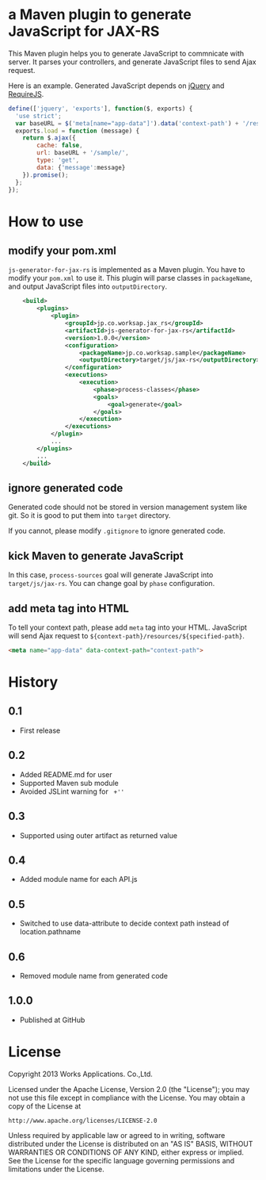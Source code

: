 # a Maven plugin to generate JavaScript for JAX-RS
This Maven plugin helps you to generate JavaScript to commnicate with server.
It parses your controllers, and generate JavaScript files to send Ajax request.

Here is an example. Generated JavaScript depends on [jQuery](http://jquery.com/) and [RequireJS](http://requirejs.org/).

```javascript
define(['jquery', 'exports'], function($, exports) {
  'use strict';
  var baseURL = $('meta[name="app-data"]').data('context-path') + '/resources';
  exports.load = function (message) {
    return $.ajax({
        cache: false,
        url: baseURL + '/sample/',
        type: 'get',
        data: {'message':message}
    }).promise();
  };
});
```

# How to use

## modify your pom.xml
`js-generator-for-jax-rs` is implemented as a Maven plugin. You have to modify your `pom.xml` to use it.
This plugin will parse classes in `packageName`, and output JavaScript files into `outputDirectory`.

```xml
    <build>
        <plugins>
            <plugin>
                <groupId>jp.co.worksap.jax_rs</groupId>
                <artifactId>js-generator-for-jax-rs</artifactId>
                <version>1.0.0</version>
                <configuration>
                    <packageName>jp.co.worksap.sample</packageName>
                    <outputDirectory>target/js/jax-rs</outputDirectory>
                </configuration>
                <executions>
                    <execution>
                        <phase>process-classes</phase>
                        <goals>
                            <goal>generate</goal>
                        </goals>
                    </execution>
                </executions>
            </plugin>
            ...
        </plugins>
        ...
    </build>
```

## ignore generated code
Generated code should not be stored in version management system like git.
So it is good to put them into `target` directory.

If you cannot, please modify `.gitignore` to ignore generated code.

## kick Maven to generate JavaScript
In this case, `process-sources` goal will generate JavaScript into `target/js/jax-rs`.
You can change goal by `phase` configuration.

## add meta tag into HTML
To tell your context path, please add `meta` tag into your HTML.
JavaScript will send Ajax request to `${context-path}/resources/${specified-path}`.

```html
<meta name="app-data" data-context-path="context-path">
```


# History

## 0.1

* First release

## 0.2

* Added README.md for user
* Supported Maven sub module
* Avoided JSLint warning for ` +''`

## 0.3

* Supported using outer artifact as returned value

## 0.4

* Added module name for each API.js

## 0.5

* Switched to use data-attribute to decide context path instead of location.pathname

## 0.6 

* Removed module name from generated code

## 1.0.0

* Published at GitHub


# License

Copyright 2013 Works Applications. Co.,Ltd.

Licensed under the Apache License, Version 2.0 (the "License");
you may not use this file except in compliance with the License.
You may obtain a copy of the License at

    http://www.apache.org/licenses/LICENSE-2.0

Unless required by applicable law or agreed to in writing, software
distributed under the License is distributed on an "AS IS" BASIS,
WITHOUT WARRANTIES OR CONDITIONS OF ANY KIND, either express or implied.
See the License for the specific language governing permissions and
limitations under the License.
